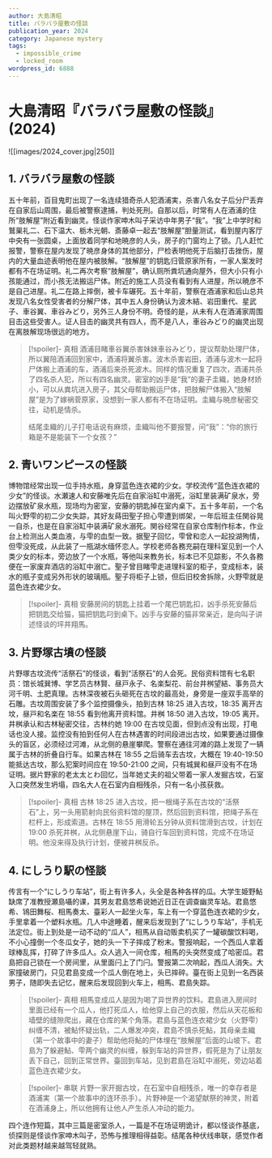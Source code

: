 ```yaml
---
author: 大島清昭
title: バラバラ屋敷の怪談
publication_year: 2024
category: Japanese mystery
tags:
  - impossible_crime
  - locked_room
wordpress_id: 6888
---
```


# 大島清昭『バラバラ屋敷の怪談』(2024)

![[images/2024_cover.jpg|250]]

## 1. バラバラ屋敷の怪談

五十年前，百目鬼町出现了一名连续猎奇杀人犯酒浦実，杀害八名女子后分尸丢弃在自家后山周围，最后被警察逮捕，判处死刑。自那以后，时常有人在酒浦的住所“肢解屋”附近看到幽灵。怪谈作家呻木叫子采访中年男子“我”。“我”上中学时和鷲巣礼二、石下温大、栃木光朝、斎藤卓一起去“肢解屋”胆量测试，看到屋内客厅中央有一张圆桌，上面放着同学和地暁彦的人头，房子的门窗均上了锁。几人赶忙报警，警察在屋内发现了暁彦身体的其他部分，尸检表明他死于后脑打击挫伤，屋内的大量血迹表明他在屋内被肢解。“肢解屋”的钥匙归菅原家所有，一家人案发时都有不在场证明。礼二再次考察“肢解屋”，确认厕所粪坑通向屋外，但大小只有小孩能通过，而小孩无法搬运尸体。附近的施工人员没有看到有人进屋，所以暁彦不是自己进屋。礼二在路上摔倒，被卡车碾死。五十年前，警察在酒浦家和后山总共发现八名女性受害者的分解尸体，其中五人身份确认为波木結、岩田重代、星武子、車谷翼、車谷みどり，另外三人身份不明。奇怪的是，从未有人在酒浦家周围目击这些受害人。证人目击的幽灵共有四人，而不是八人，車谷みどり的幽灵出现在离肢解现场很远的地方。

> [!spoiler]- 真相
> 酒浦目睹車谷翼杀害妹妹車谷みどり，提议帮助处理尸体，所以翼陪酒浦回到家中，酒浦将翼杀害。波木杀害岩田，酒浦与波木一起将尸体搬上酒浦的车，酒浦后来杀死波木。同样的情况重复了四次，酒浦共杀了四名杀人犯，所以有四名幽灵。密室的凶手是“我”的妻子圭織，她身材娇小，可以从粪坑进入房子，其父母帮助搬运尸体，把肢解尸体搬入“肢解屋”是为了嫁祸菅原家，没想到一家人都有不在场证明。圭織与暁彦秘密交往，动机是情杀。
> 
> 结尾圭織的儿子打电话说有麻烦，圭織叫他不要报警，问“我”：“你的旅行箱是不是能装下一个女孩？”

## 2. 青いワンピースの怪談

博物馆经常出现一位手持水瓶，身穿蓝色连衣裙的少女。学校流传“蓝色连衣裙的少女”的怪谈。水瀬速人和安藤唯先后在自家浴缸中溺死，浴缸里装满矿泉水，旁边摆放矿泉水瓶，现场均为密室，安藤的钥匙掉在室内桌下。五十多年前，一个名叫火野雫的初二少女失踪，其好友蒔田聖子担心雫遭到绑架，一年后班主任関谷晃一自杀，也是在自家浴缸中装满矿泉水溺死。関谷经常在自家仓库制作标本，作业台上检测出人类血液，与雫的血型一致。据聖子回忆，雫曾和恋人一起投湖殉情，但雫没死成，从此装了一瓶湖水缅怀恋人。学校老师各務充嗣在理科室见到一个人类少女的标本，旁边放了一个水瓶，等他叫来教务长，标本已不见踪影，不久各務便在一家废弃酒店的浴缸中溺亡。聖子曾目睹雫走进理科室的柜子，变成标本，装水的瓶子变成另外形状的玻璃瓶。聖子将柜子上锁，但后旧校舍拆除，火野雫就是蓝色连衣裙少女。

> [!spoiler]- 真相
> 安藤房间的钥匙上挂着一个尾巴钥匙扣，凶手杀死安藤后把钥匙交给猫，猫把钥匙叼到桌下。凶手与安藤的猫非常亲近，是向叫子讲述怪谈的坪井翔馬。

## 3. 片野塚古墳の怪談

片野塚古坟流传“活祭石”的怪谈，看到“活祭石”的人会死。民俗资料馆有七名职员：馆长城巽博、学艺员古林賢、昼戸永子、名楽梨花、前台井桝望結、事务员大河千明、土肥真理。古林深夜被石头砸死在古坟的最高处，身旁是一座双手高举的石雕。古坟周围安装了多个监控摄像头，拍到古林 18:25 进入古坟，18:35 离开古坟，昼戸和名楽在 18:55 看到他离开资料馆。井桝 18:50 进入古坟，19:05 离开。井桝承认和古林秘密交往，古林约她 19:00 在古坟见面，但到点没有出现，打电话也没人接。监控没有拍到任何人在古林遇害的时间段进出古坟，如果要通过摄像头的盲区，必须经过河滩，从北侧的悬崖攀爬。警察在通往河滩的路上发现了一辆属于古林的折叠自行车。如果古林在 18:55 之后骑车去古坟，大概在 19:40-19:50 能抵达古坟，那么犯案时间应在 19:50-21:00 之间，只有城巽和昼戸没有不在场证明。据片野家的老太太とわ回忆，当年她丈夫的祖父带着一家人发掘古坟，石室入口突然发生坍塌，四名大人在石室内自相残杀，只有一名小孩获救。

> [!spoiler]- 真相
> 古林 18:25 进入古坟，把一根绳子系在古坟的“活祭石”上，另一头用箭射向民俗资料馆的屋顶，然后回到资料馆，把绳子系在栏杆上，形成索道。古林在 18:55 用滑轮五分钟从资料馆滑到古坟，计划在 19:00 杀死井桝，从北侧悬崖下山，骑自行车回到资料馆，完成不在场证明。他没来得及执行计划，便被井桝反杀。

## 4. にしうり駅の怪談

传言有一个“にしうり车站”，街上有许多人，头全是各种各样的瓜。大学生姫野鮎缺席了准教授瀬島囁的课，其男友君島悠希说她近日正在调查幽灵车站。君島悠希、鴇田舞桜、相馬奏太、臺彩人一起坐火车，车上有一个穿蓝色连衣裙的少女，手里拿着一个塑料水瓶。几人中途睡着，醒来后发现到了“にしうり车站”，手机无法定位。街上到处是一动不动的“瓜人”，相馬从自动贩卖机买了一罐碳酸饮料喝，不小心撞倒一个冬瓜女子，她的头一下子摔成了粉末。警报响起，一个西瓜人拿着球棒乱挥，打碎了许多瓜人。众人逃入一间仓库，相馬的头突然变成了哈密瓜。君島把自己锁在一个房间里，从里面闩上了门闩。警报第二次响起，西瓜人消失。大家撞破房门，只见君島变成一个瓜人倒在地上，头已摔碎。臺在街上见到一名西装男子，随即失去记忆，醒来后发现回到火车上，相馬、君島失踪。

> [!spoiler]- 真相
> 相馬变成瓜人是因为喝了异世界的饮料。君島进入房间时里面已经有一个瓜人，他打死瓜人，给他穿上自己的衣服，然后从天花板和墙壁的缝隙爬出，藏在仓库的某个角落。君島与蓝色连衣裙少女（火野雫）纠缠不清，被鮎怀疑出轨，二人爆发冲突，君島不慎杀死鮎，其母亲圭織（第一个故事中的妻子）帮助他将鮎的尸体埋在“肢解屋”后面的山坡下。君島为了躲避鮎、雫两个幽灵的纠缠，躲到车站的异世界，假死是为了让朋友丢下自己，回到正常世界。臺回到车站，见到君島在浴缸中溺死，旁边站着蓝色连衣裙少女。

> [!spoiler]- 串联
> 片野一家开掘古坟，在石室中自相残杀，唯一的幸存者是酒浦実（第一个故事中的连环杀手）。片野神是一个渴望献祭的神灵，附着在酒浦身上，所以他拥有让他人产生杀人冲动的能力。

四个连作短篇，其中三篇是密室杀人，一篇是不在场证明诡计，都以怪谈作基底，侦探则是怪谈作家呻木叫子，恐怖与推理相得益彰。结尾各种伏线串联，感觉作者对此类题材越来越驾轻就熟。